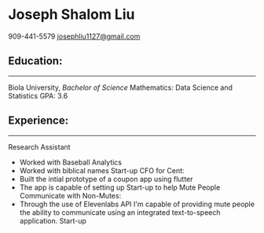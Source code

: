 # Joseph Shalom Liu
909-441-5579 josephliu1127@gmail.com 
## Education:
---
Biola University, _Bachelor of Science_ 
Mathematics: Data Science and Statistics
GPA: 3.6

## Experience:
---
Research Assistant
- Worked with Baseball Analytics
- Worked with biblical names
Start-up CFO for Cent:
- Built the intial prototype of a coupon app using flutter
- The app is capable of setting up 
Start-up to help Mute People Communicate with Non-Mutes:
- Through the use of Elevenlabs API I'm capable of providing mute people the ability to communicate using an integrated text-to-speech application.
Start-up 